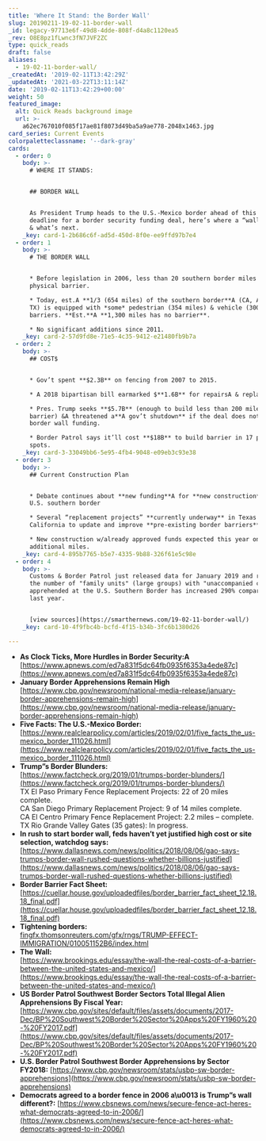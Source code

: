 ```yaml
---
title: 'Where It Stand: the Border Wall'
slug: 20190211-19-02-11-border-wall
_id: legacy-97713e6f-49d8-4dde-808f-d4a8c1120ea5
_rev: O8E8pz1fLwnc3fN7JVF2ZC
type: quick_reads
draft: false
aliases:
  - 19-02-11-border-wall/
_createdAt: '2019-02-11T13:42:29Z'
_updatedAt: '2021-03-22T13:11:14Z'
date: '2019-02-11T13:42:29+00:00'
weight: 50
featured_image:
  alt: Quick Reads background image
  url: >-
    a62ec767010f085f17ae81f8073d49ba5a9ae778-2048x1463.jpg
card_series: Current Events
colorpaletteclassname: '--dark-gray'
cards:
  - order: 0
    body: >-
      # WHERE IT STANDS:


      ## BORDER WALL


      As President Trump heads to the U.S.-Mexico border ahead of this week’s
      deadline for a border security funding deal, here’s where a “wall” stands
      & what’s next.
    _key: card-1-2b686c6f-ad5d-450d-8f0e-ee9ffd97b7e4
  - order: 1
    body: >-
      # THE BORDER WALL


      * Before legislation in 2006, less than 20 southern border miles had a
      physical barrier.

      * Today, est.A **1/3 (654 miles) of the southern border**A (CA, AZ, NM &
      TX) is equipped with *some* pedestrian (354 miles) & vehicle (300 miles)
      barriers. **Est.**A **1,300 miles has no barrier**.

      * No significant additions since 2011.
    _key: card-2-57d9fd8e-71e5-4c35-9412-e21480fb9b7a
  - order: 2
    body: >-
      ## COST$


      * Gov’t spent **$2.3B** on fencing from 2007 to 2015.

      * A 2018 bipartisan bill earmarked $**1.6B** for repairsA & replacements.

      * Pres. Trump seeks **$5.7B** (enough to build less than 200 miles of new
      barrier) &A threatened a**A gov’t shutdown** if the deal does not include
      border wall funding.

      * Border Patrol says it’ll cost **$18B** to build barrier in 17 priority
      spots.
    _key: card-3-33049bb6-5e95-4fb4-9048-e09eb3c93e38
  - order: 3
    body: >-
      ## Current Construction Plan


      * Debate continues about **new funding**A for **new construction** at the
      U.S. southern border

      * Several “replacement projects” **currently underway** in Texas &
      California to update and improve **pre-existing border barriers**.

      * New construction w/already approved funds expected this year on 61
      additional miles.
    _key: card-4-895b7765-b5e7-4335-9b88-326f61e5c98e
  - order: 4
    body: >-
      Customs & Border Patrol just released data for January 2019 and reported
      the number of "family units" (large groups) with "unaccompanied children"
      apprehended at the U.S. Southern Border has increased 290% compared to
      last year.


      [view sources](https://smarthernews.com/19-02-11-border-wall/)
    _key: card-10-4f9fbc4b-bcfd-4f15-b34b-3fc6b1380d26

---
```

* **As Clock Ticks, More Hurdles in Border Security:A**  
[https://www.apnews.com/ed7a831f5dc64fb0935f6353a4ede87c](https://www.apnews.com/ed7a831f5dc64fb0935f6353a4ede87c)
* **January Border Apprehensions Remain High**  
[https://www.cbp.gov/newsroom/national-media-release/january-border-apprehensions-remain-high](https://www.cbp.gov/newsroom/national-media-release/january-border-apprehensions-remain-high)
* **Five Facts: The U.S.-Mexico Border:**  
[https://www.realclearpolicy.com/articles/2019/02/01/five_facts_the_us-mexico_border_111026.html](https://www.realclearpolicy.com/articles/2019/02/01/five_facts_the_us-mexico_border_111026.html)
* **Trump”s Border Blunders:**  
[https://www.factcheck.org/2019/01/trumps-border-blunders/](https://www.factcheck.org/2019/01/trumps-border-blunders/)  
TX El Paso Primary Fence Replacement Projects: 22 of 20 miles complete.  
CA San Diego Primary Replacement Project: 9 of 14 miles complete.  
CA El Centro Primary Fence Replacement Project: 2.2 miles – complete.  
TX Rio Grande Valley Gates (35 gates): In progress.
* **In rush to start border wall, feds haven’t yet justified high cost or site selection, watchdog says:**  
[https://www.dallasnews.com/news/politics/2018/08/06/gao-says-trumps-border-wall-rushed-questions-whether-billions-justified](https://www.dallasnews.com/news/politics/2018/08/06/gao-says-trumps-border-wall-rushed-questions-whether-billions-justified)
* **Border Barrier Fact Sheet:** [https://cuellar.house.gov/uploadedfiles/border_barrier_fact_sheet_12.18.18_final.pdf](https://cuellar.house.gov/uploadedfiles/border_barrier_fact_sheet_12.18.18_final.pdf)
* **Tightening borders:**  
[fingfx.thomsonreuters.com/gfx/rngs/TRUMP-EFFECT-IMMIGRATION/010051152B6/index.html](http://fingfx.thomsonreuters.com/gfx/rngs/TRUMP-EFFECT-IMMIGRATION/010051152B6/index.html)
* **The Wall:**  
[https://www.brookings.edu/essay/the-wall-the-real-costs-of-a-barrier-between-the-united-states-and-mexico/](https://www.brookings.edu/essay/the-wall-the-real-costs-of-a-barrier-between-the-united-states-and-mexico/)
* **US Border Patrol Southwest Border Sectors Total Illegal Alien Apprehensions By Fiscal Year:**  
[https://www.cbp.gov/sites/default/files/assets/documents/2017-Dec/BP%20Southwest%20Border%20Sector%20Apps%20FY1960%20-%20FY2017.pdf](https://www.cbp.gov/sites/default/files/assets/documents/2017-Dec/BP%20Southwest%20Border%20Sector%20Apps%20FY1960%20-%20FY2017.pdf)
* **U.S. Border Patrol Southwest Border Apprehensions by Sector FY2018:** [https://www.cbp.gov/newsroom/stats/usbp-sw-border-apprehensions](https://www.cbp.gov/newsroom/stats/usbp-sw-border-apprehensions)
* **Democrats agreed to a border fence in 2006 a\u0013 is Trump”s wall different?:** [https://www.cbsnews.com/news/secure-fence-act-heres-what-democrats-agreed-to-in-2006/](https://www.cbsnews.com/news/secure-fence-act-heres-what-democrats-agreed-to-in-2006/)